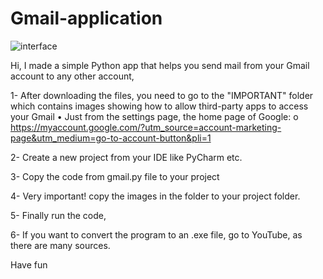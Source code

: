 # Gmail-application


![interface](https://user-images.githubusercontent.com/65435678/177229895-079d2d67-809b-46f2-901d-831415547cf9.png)


Hi, I made a simple Python app that helps you send mail from your Gmail account to any other account,

1-	After downloading the files, you need to go to the "IMPORTANT" folder which contains images showing how to allow third-party apps to access your Gmail
•	Just from the settings page, the home page of Google:
o	https://myaccount.google.com/?utm_source=account-marketing-page&utm_medium=go-to-account-button&pli=1

2-	Create a new project from your IDE like PyCharm etc.

3-	 Copy the code from gmail.py file to your project

4-	 Very important! copy the images in the folder to your project folder.

5-	 Finally run the code,

6-	If you want to convert the program to an .exe file, go to YouTube, as there are many sources.

Have fun

